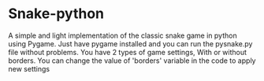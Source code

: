 # Snake-python
A simple and light implementation of the classic snake game in python using Pygame.
Just have pygame installed and you can run the pysnake.py file without problems.
You have 2 types of game settings, With or without borders.
You can change the value of 'borders' variable in the code to apply new settings
